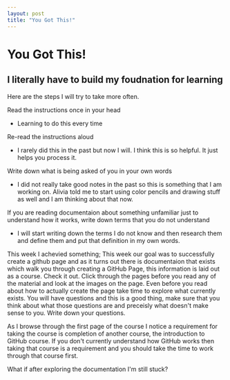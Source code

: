 ```yaml
---
layout: post
title: "You Got This!"
---
```


# You Got This!
## I literally have to build my foudnation for learning 

Here are the steps I will try to take more often.

Read the instructions once in your head
- Learning to do this every time

Re-read the instructions aloud
- I rarely did this in the past but now I will.  I think this is so helpful.  It just helps you process it. 

Write down what is being asked of you in your own words
- I did not really take good notes in the past so this is something that I am working on. Alivia told me to start using color pencils and drawing stuff as well and I am thinking about that now.

If you are reading documentaion about something unfamiliar just to understand how it works, write down terms that you do not understand
- I will start writing down the terms I do not know and then research them and define them and put that definition in my own words. 

This week I achevied something;
This week our goal was to successfully create a github page and as it turns out there is documentaion that exists which walk you through creating a GitHub Page, this information is laid out as a course. Check it out. Click through the pages before you read any of the material and look at the images on the page. Even before you read about how to actually create the page take time to explore what currently exists. You will have questions and this is a good thing, make sure that you think about what those questions are and preceisly what doesn't make sense to you. Write down your questions.

As I browse through the first page of the course I notice a requirement for taking the course is completion of another course, the introduction to GitHub course. If you don't currently understand how GitHub works then taking that course is a requirement and you should take the time to work through that course first.

What if after exploring the documentation I'm still stuck?

